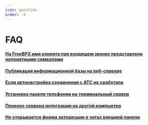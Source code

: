 ```yaml
---
icon: question
order: -4
---
```

# FAQ

#### [На FreeBPX имя клиента при входящем звонке представлено непонятными символами](/faq/freepbx_vhob_kirill)
#### [Публикация информационной базы на веб-сервере](/faq/base-publishing)
#### [Если автонастройка соединения с АТС не сработала](/faq/avtonast_soed_ne_srab)
#### [Установка панели телефонии на терминальный сервер](/faq/cti-terminal-setup)
#### [Перенос сервера интеграции на другой компьютер](/faq/server-moving)
#### [Не открывается форма авторизции в чатах внешней панели](/faq/chat_avt)
